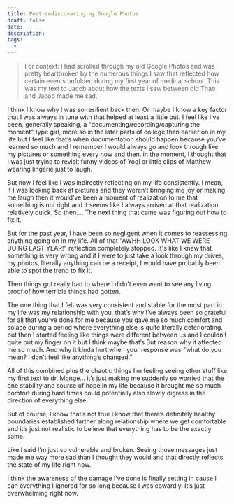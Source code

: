 ```yaml
---
title: Post-rediscovering my Google Photos
draft: false
date:
description: 
tags:
  - 
---
```

> For context: I had scrolled through my old Google Photos and was pretty heartbroken by the numerous things I saw that reflected how certain events unfolded during my first year of medical school. This was my text to Jacob about how the texts I saw between old Thao and Jacob made me sad.

I think I know why I was so resilient back then. Or maybe I know a key factor that I was always in tune with that helped at least a little but. I feel like I’ve been, generally speaking, a "documenting/recording/capturing the moment" type girl, more so in the later parts of college than earlier on in my life but I feel like that’s when documentation should happen because you’ve learned so much and I remember I would always go and look through like my pictures or something every now and then. in the moment, I thought that I was just trying to revisit funny videos of Yogi or little clips of Matthew wearing lingerie just to laugh.

But now I feel like I was indirectly reflecting on my life consistently. I mean, if I was looking back at pictures and they weren’t bringing me joy or making me laugh then it would’ve been a moment of realization to me that something is not right and it seems like I always arrived at that realization relatively quick. So then.... The next thing that came was figuring out how to fix it.

But for the past year, I have been so negligent when it comes to reassessing anything going on in my life. All of that "AWHH LOOK WHAT WE WERE DOING LAST YEAR!" reflection completely stopped. It's like I knew that something is very wrong and if I were to just take a look through my drives, my photos, literally anything can be a receipt, I would have probably been able to spot the trend to fix it.

Then things got really bad to where I didn't even want to see any living proof of how terrible things had gotten.

The one thing that I felt was very consistent and stable for the most part in my life was my relationship with you. that’s why I’ve always been so grateful for all that you’ve done for me because you gave me so much comfort and solace during a period where everything else is quite literally deteriorating. but then I started feeling like things were different between us and I couldn’t quite put my finger on it but I think maybe that’s But reason why it affected me so much. And why it kinda hurt when your response was "what do you mean? I don't feel like anything’s changed.”

All of this combined plus the chaotic things I’m feeling seeing other stuff like my first text to dr. Monge… it’s just making me suddenly so worried that the one stability and source of hope in my life because it brought me so much comfort during hard times could potentially also slowly digress in the direction of everything else.

But of course, I know that’s not true I know that there’s definitely healthy boundaries established farther along relationship where we get comfortable and it’s just not realistic to believe that everything has to be the exactly same.

Like I said I’m just so vulnerable and broken. Seeing those messages just made me way more sad than I thought they would and that directly reflects the state of my life right now.

I think the awareness of the damage I’ve done is finally setting in cause I can everything I ignored for so long because I was cowardly. It’s just overwhelming right now.